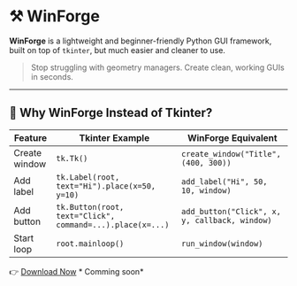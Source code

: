 # ⚒️ WinForge

**WinForge** is a lightweight and beginner-friendly Python GUI framework, built on top of `tkinter`, but much easier and cleaner to use.

> Stop struggling with geometry managers. Create clean, working GUIs in seconds.

---

## 🔁 Why WinForge Instead of Tkinter?

| Feature                   | Tkinter Example                                | WinForge Equivalent                   |
|--------------------------|------------------------------------------------|----------------------------------------|
| Create window            | `tk.Tk()`                                      | `create_window("Title", (400, 300))`  |
| Add label                | `tk.Label(root, text="Hi").place(x=50, y=10)`  | `add_label("Hi", 50, 10, window)`     |
| Add button               | `tk.Button(root, text="Click", command=...).place(x=...)` | `add_button("Click", x, y, callback, window)` |
| Start loop               | `root.mainloop()`                              | `run_window(window)`                  |

👉 [Download Now](example.com) * Comming soon*
